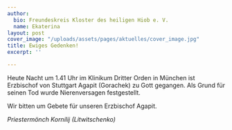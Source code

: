 ```yaml
---
author:
  bio: Freundeskreis Kloster des heiligen Hiob e. V.
  name: Ekaterina
layout: post
cover_image: "/uploads/assets/pages/aktuelles/cover_image.jpg"
title: Ewiges Gedenken!
excerpt: ''

---
```

Heute Nacht um 1.41 Uhr im Klinikum Dritter Orden in München ist Erzbischof von Stuttgart Agapit (Gorachek) zu Gott gegangen. Als Grund für seinen Tod wurde Nierenversagen festgestellt.

Wir bitten um Gebete für unseren Erzbischof Agapit.

_Priestermönch Kornilij (Litwitschenko)_

## 